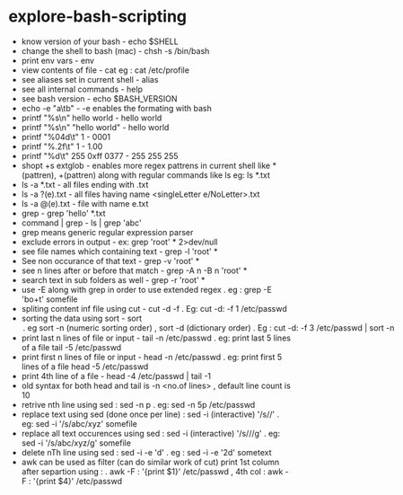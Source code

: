 # explore-bash-scripting
  * know version of your bash - echo $SHELL
  * change the shell to bash (mac) - chsh -s /bin/bash
  * print env vars - env
  * view contents of file - cat <filePath> eg : cat /etc/profile
  * see aliases set in current shell - alias
  * see all internal commands - help
  * see bash version - echo $BASH_VERSION
  * echo -e "a\tb" - -e enables the formating with bash
  * printf "%s\n" hello world - hello <newline> world
  * printf "%s\n" "hello world" - hello world
  * printf "%04d\t" 1 - 0001
  * printf "%.2f\t" 1 - 1.00
  * printf "%d\t" 255 0xff 0377 - 255  255  255
  * shopt +s extglob - enables more regex pattrens in current shell like *(pattren), +(pattren) along with regular commands like ls eg: ls *.txt
  * ls -a *.txt - all files ending with .txt
  * ls -a ?(e).txt - all files having name <singleLetter e/NoLetter>.txt
  * ls -a @(e).txt - file with name e.txt
  * grep <textInSingleQuotes> <fileNameOrPattren> - grep 'hello' *.txt
  * command | grep <textOrPattren> - ls | grep 'abc'
  * grep means generic regular expression parser
  * exclude errors in output - ex: grep 'root' * 2>dev/null  
  * see file names which containing text - grep -l 'root' *
  * See non occurance of that text - grep -v 'root' *
  * see n lines after or before that match - grep -A n -B n 'root' *
  * search text in sub folders as well - grep -r 'root' *
  * use -E along with grep in order to use extended regex . eg :  grep -E 'bo+t' somefile
  * spliting content inf file using cut - cut -d<charToSplit> -f <nTh Column After cutting> <fileName> . Eg: cut -d: -f 1 /etc/passwd
  * sorting the data using sort - sort <option> . eg sort -n (numeric sorting order) , sort -d (dictionary order) . Eg : cut -d: -f 3 /etc/passwd | sort -n
  * print last n lines of file or input - tail -n /etc/passwd . eg: print last 5 lines of a file tail -5 /etc/passwd
  * print first n lines of file or input - head -n /etc/passwd . eg: print first 5 lines of a file head -5 /etc/passwd
  * print 4th line of a file  - head -4 /etc/passwd | tail -1 
  * old syntax for both head and tail is <command> -n <no.of lines> <fileName> , default line count is 10
  * retrive nth line using sed : sed -n <n>p <fileName> . eg: sed -n 5p /etc/passwd
  * replace text using sed (done once per line) : sed -i (interactive) '/s/<toBeReplaced>/<replacement>' <fileName> . eg: sed -i '/s/abc/xyz' somefile
  * replace all text occurences using sed : sed -i (interactive) '/s/<toBeReplaced>/<replacement>/g' <fileName> . eg: sed -i '/s/abc/xyz/g' somefile
  * delete nTh line using sed :  sed -i -e '<n>d' <fileName> . eg : sed -i -e '2d' sometext
  * awk can be used as filter (can do similar work of cut) print 1st column after separtion using : . awk -F : '{print $1}' /etc/passwd , 4th col : awk -F : '{print $4}' /etc/passwd

 

